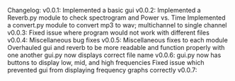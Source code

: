 Changelog:
	v0.0.1:
		Implemented a basic gui
	v0.0.2: 
		Implemented a Reverb.py module to check spectrogram and Power vs. Time
		Implemented a convert.py module to convert mp3 to wav; multichannel to single channel
	v0.0.3:
		Fixed issue where program would not work with different files
	v0.0.4:
		Miscellaneous bug fixes
	v0.0.5:
		Miscellaneous fixes to each module
		Overhauled gui and reverb to be more readable and function properly with one another
		gui.py now displays correct file name
	v0.0.6:
		gui.py now has buttons to display low, mid, and high frequencies
		Fixed issue which prevented gui from displaying frequency graphs correctly
	v0.0.7:
		
		